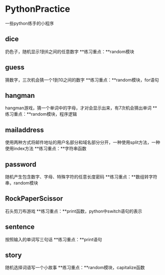 # PythonPractice
 一些python练手的小程序
## dice
扔色子，随机显示1到6之间的任意数字
**练习重点：**random模块

## guess
猜数字，三次机会猜一个1到10之间的数字
**练习重点：**random模块，for语句

## hangman
hangman游戏，猜一个单词中的字母，才对会显示出来，有7次机会猜出单词
**练习重点：**random模块，程序逻辑

## mailaddress
使用两种方式将邮件地址的用户名部分和域名部分分开，一种使用split方法，一种使用index方法
**练习重点：**字符串函数

## password
随机产生包含数字、字母、特殊字符的任意长度密码
**练习重点：**数组转字符串，random模块

## RockPaperScissor
石头剪刀布游戏
**练习重点：**print函数，python中switch语句的表示

## sentence
按照输入的单词写三句话
**练习重点：**print语句

## story
随机选择词语写一个小故事
**练习重点：**random模块，capitalize函数
